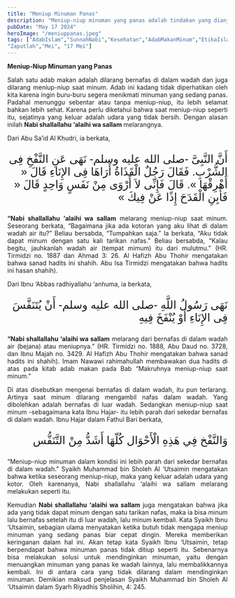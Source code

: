 ```yaml
---
title: "Meniup Minuman Panas"
description: "Meniup-niup minuman yang panas adalah tindakan yang dianjurkan untuk dihindari dalam Islam. Nabi Muhammad SAW melarang meniup minuman atau makanan panas untuk menjaga kebersihan dan kesehatan, berdasarkan hadis yang menyatakan, \"Janganlah salah seorang di antara kalian bernafas di dalam bejana (minuman).(HR. Bukhari dan Muslim)."
pubDate: "May 17 2024"
heroImage: "/meniuppanas.jpeg"
tags: ["AdabIslam","SunnahNabi","Kesehatan","AdabMakanMinum","EtikaIslam","Hadis","Kebersihan","IslamicEtiquette","Rasulullah","HidupSehat","TipsSehat","IslamicPractices","LaranganNabi","EtikaMakanMinum","KebersihanDalamIslam",
"Zaputlah","Mei", "17 Mei"]
---
```


**Meniup-Niup Minuman yang Panas**

<p style="text-align: justify;">Salah satu adab makan adalah dilarang bernafas di dalam wadah dan juga dilarang meniup-niup saat minum. Adab ini kadang tidak diperhatikan oleh kita karena ingin buru-buru segera menikmati minuman yang sedang panas. Padahal menunggu sebentar atau tanpa meniup-niup, itu lebih selamat bahkan lebih sehat. Karena perlu diketahui bahwa saat meniup-niup seperti itu, sejatinya yang keluar adalah udara yang tidak bersih. Dengan alasan inilah <strong>Nabi shallallahu ‘alaihi wa sallam</strong> melarangnya.</p>

<p style="text-align: justify;">Dari Abu Sa’id Al Khudri, ia berkata,</p>

<p style="font-family: 'Neirizi Regular', sans-serif; font-size: 25px; direction: rtl;">
أَنَّ النَّبِىَّ -صلى الله عليه وسلم- نَهَى عَنِ النَّفْخِ فِى الشُّرْبِ. فَقَالَ رَجُلٌ الْقَذَاةُ أَرَاهَا فِى الإِنَاءِ قَالَ « أَهْرِقْهَا ». قَالَ فَإِنِّى لاَ أَرْوَى مِنْ نَفَسٍ وَاحِدٍ قَالَ « فَأَبِنِ الْقَدَحَ إِذًا عَنْ فِيكَ »
</p>

<p style="text-align: justify;"><strong>“Nabi shallallahu ‘alaihi wa sallam</strong> melarang meniup-niup saat minum. Seseorang berkata, “Bagaimana jika ada kotoran yang aku lihat di dalam wadah air itu?” Beliau bersabda, “Tumpahkan saja.” Ia berkata, “Aku tidak dapat minum dengan satu kali tarikan nafas.” Beliau bersabda, “Kalau begitu, jauhkanlah wadah air (tempat mimum) itu dari mulutmu.” (HR. Tirmidzi no. 1887 dan Ahmad 3: 26. Al Hafizh Abu Thohir mengatakan bahwa sanad hadits ini shahih. Abu Isa Tirmidzi mengatakan bahwa hadits ini hasan shahih).
</p>

<p style="text-align: justify;">Dari Ibnu ‘Abbas radhiyallahu ‘anhuma, ia berkata,</p>

<p style="font-family: 'Neirizi Regular', sans-serif; font-size: 25px; direction: rtl;">
نَهَى رَسُولُ اللَّهِ -صلى الله عليه وسلم- أَنْ يُتَنَفَّسَ فِى الإِنَاءِ أَوْ يُنْفَخَ فِيهِ
</p>

<p style="text-align: justify;"><strong>“Nabi shallallahu ‘alaihi wa sallam</strong> melarang dari bernafas di dalam wadah air (bejana) atau meniupnya.” (HR. Tirmidzi no. 1888, Abu Daud no. 3728, dan Ibnu Majah no. 3429. Al Hafizh Abu Thohir mengatakan bahwa sanad hadits ini shahih).
Imam Nawawi rahimahullah membawakan dua hadits di atas pada kitab adab makan pada Bab “Makruhnya meniup-niup saat minum.”</p>

<p style="text-align: justify;">Di atas disebutkan mengenai bernafas di dalam wadah, itu pun terlarang. Artinya saat minum dilarang mengambil nafas dalam wadah. Yang dibolehkan adalah bernafas di luar wadah. Sedangkan meniup-niup saat minum -sebagaimana kata Ibnu Hajar- itu lebih parah dari sekedar bernafas di dalam wadah. Ibnu Hajar dalam Fathul Bari berkata,</p>

<p style="font-family: 'Neirizi Regular', sans-serif; font-size: 25px; direction: rtl;">
وَالنَّفْخ فِي هَذِهِ الْأَحْوَال كُلّهَا أَشَدُّ مِنْ التَّنَفُّس
</p>

<p style="text-align: justify;">“Meniup-niup minuman dalam kondisi ini lebih parah dari sekedar bernafas di dalam wadah.”
Syaikh Muhammad bin Sholeh Al ‘Utsaimin mengatakan bahwa ketika seseorang meniup-niup, maka yang keluar adalah udara yang kotor. Oleh karenanya, Nabi shallallahu ‘alaihi wa sallam melarang melakukan seperti itu.</p>

<p style="text-align: justify;">Kemudian <strong>Nabi shallallahu ‘alaihi wa sallam</strong> juga mengatakan bahwa jika ada yang tidak dapat minum dengan satu tarikan nafas, maka ia bisa minum lalu bernafas setelah itu di luar wadah, lalu minum kembali. Kata Syaikh Ibnu ‘Utsaimin, sebagian ulama menyatakan ketika butuh tidak mengapa meniup minuman yang sedang panas biar cepat dingin. Mereka memberikan keringanan dalam hal ini. Akan tetap kata Syaikh Ibnu ‘Utsaimin, tetap berpendapat bahwa minuman panas tidak ditiup seperti itu. Sebenarnya bisa melakukan solusi untuk mendinginkan minuman, yaitu dengan menuangkan minuman yang panas ke wadah lainnya, lalu membalikkannya kembali. Ini di antara cara yang tidak dilarang dalam mendinginkan minuman. Demikian maksud penjelasan Syaikh Muhammad bin Sholeh Al ‘Utsaimin dalam Syarh Riyadhis Sholihin, 4: 245.</p>

